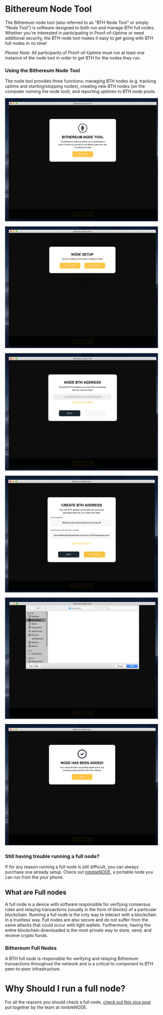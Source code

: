 # Bithereum Node Tool

The Bithereum node tool (also referred to as "BTH Node Tool" or simply "Node Tool") is software designed to both run and manage BTH full nodes. Whether you're interested in participating in Proof-of-Uptime or need additional security, the BTH node tool makes it easy to get going with BTH full nodes in no time!

*Please Note:* All participants of Proof-of-Uptime must run at least one instance of the node tool in order to get BTH for the nodes they run.

### Using the Bithereum Node Tool

The node tool provides three functions: managing BTH nodes (e.g. tracking uptime and starting/stopping nodes), creating new BTH nodes (on the computer running the node tool), and reporting uptimes to BTH node pools. 

![Screen Shot](./readme-assets/1.png)

![Screen Shot](./readme-assets/2.png)

![Screen Shot](./readme-assets/3.png)

![Screen Shot](./readme-assets/4.png)

![Screen Shot](./readme-assets/5.png)

![Screen Shot](./readme-assets/6.png)

### Still having trouble running a full node?

If for any reason running a full node is still difficult, you can always purchase one already setup. Check out [nimbleNODE](https://nimblenode.io/), a portable node you can run from the your phone.

## What are Full nodes

A full node is a device with software responsible for verifying consensus rules and relaying transactions (usually in the form of blocks) of a particular blockchain. Running a full node is the only way to interact with a blockchain in a trustless way. Full nodes are also secure and do not suffer from the same attacks that could occur with light wallets. Furthermore, having the entire blockchain downloaded is the most private way to store, send, and receive crypto funds.

### Bithereum Full Nodes

A BTH full node is responsible for verifying and relaying Bithereum transactions throughout the network and is a critical to component to BTH peer-to-peer infrastructure.


# Why Should I run a full node?

For all the reasons you should check a full node, [check out this nice post](https://medium.com/nimblenode/everything-about-full-nodes-ba3d4431ae4c) put together by the team at nimbleNODE.
